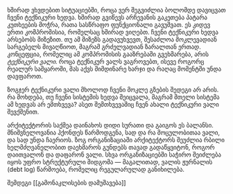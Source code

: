 ხშირად ვხვდებით სიტუაციებში, როცა ვერ შეგვიძლია ბოლომდე დავიცვათ ჩვენი ტექნიკური ხედვა. ხშირად გვიწევს არჩევანის გაკეთება  პატარა კუთხეების მოჭრა, რათა სასწრაფო ფუნქციონალი გავუშვათ. ეს კიდევ ერთი კომპრომისია, რომელსაც ხშირად ვიღებთ. ჩვენი ტექნიკური ხედვა არსებობს მიზეზით. თუ ამ მიზეზს გადავუხვევთ, შესაძლოა მოკლევადიან სარგებელს მივაღწიოთ, მაგრამ გრძელვადიან ზარალთან ერთად. კონცეფცია, რომელიც ამ კომპრომისის გააზრებაში გვეხმარება, არის _ტექნიკური ვალი_. როცა ტექნიკურ ვალს ვაგროვებთ, ისევე როგორც რეალურ სამყაროში, მას აქვს მიმდინარე ხარჯი და რაღაც მომენტში უნდა დავფაროთ.

ზოგჯერ ტექნიკური ვალი მხოლოდ ჩვენი მოკლე გზების შედეგი არ არის. რა მოხდება, თუ ჩვენი სისტემის ხედვა შეიცვალა, მაგრამ მთელი სისტემა ამ ხედვას არ ემთხვევა? ასეთ შემთხვევაშიც ჩვენ ახალი ტექნიკური ვალი შევქმენით.

არქიტექტორის საქმეა დაინახოს დიდი სურათი და გაიგოს ეს ბალანსი. მნიშვნელოვანია ჰქონდეს წარმოდგენა, სად და რა მოცულობითაა ვალი, და სად უნდა ჩაერიოს. ზოგ ორგანიზაციაში არქიტექტორს შეუძლია რბილი ხელმძღვანელობით დაეხმაროს გუნდებს თავად გადაწყვიტონ, როგორ დაითვალონ და დაფარონ ვალი. სხვა ორგანიზაციებში საჭირო შეიძლება იყოს უფრო სტრუქტურული მიდგომა — მაგალითად, ვალის ჟურნალის (debt log) წარმოება, რომელიც რეგულარულად განიხილება.

შემდეგი [[გამონაკლისების დამუშავება]]